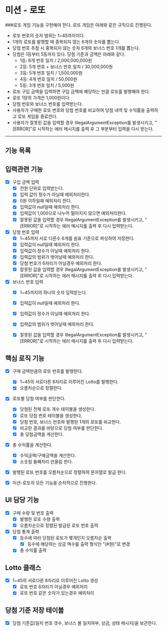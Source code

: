 미션 - 로또
==========

###로또 게임 기능을 구현해야 한다. 로또 게임은 아래와 같은 규칙으로 진행된다.

* 로또 번호의 숫자 범위는 1~45까지이다.
* 1개의 로또를 발행할 때 중복되지 않는 6개의 숫자를 뽑는다.
* 당첨 번호 추첨 시 중복되지 않는 숫자 6개와 보너스 번호 1개를 뽑는다.
* 당첨은 1등부터 5등까지 있다. 당첨 기준과 금액은 아래와 같다.
    - 1등: 6개 번호 일치 / 2,000,000,000원
    - 2등: 5개 번호 + 보너스 번호 일치 / 30,000,000원
    - 3등: 5개 번호 일치 / 1,500,000원
    - 4등: 4개 번호 일치 / 50,000원
    - 5등: 3개 번호 일치 / 5,000원
* 로또 구입 금액을 입력하면 구입 금액에 해당하는 만큼 로또를 발행해야 한다.
* 로또 1장의 가격은 1,000원이다.
* 당첨 번호와 보너스 번호를 입력받는다.
* 사용자가 구매한 로또 번호와 당첨 번호를 비교하여 당첨 내역 및 수익률을 출력하고 로또 게임을 종료한다.
* 사용자가 잘못된 값을 입력할 경우 IllegalArgumentException를 발생시키고, "[ERROR]"로 시작하는 에러 메시지를 출력 후 그 부분부터 입력을 다시 받는다.
    
***

기능 목록
---------

## 입력관련 기능

* [x] 구입 금액 입력   
  - [x] 천원 단위로 입력받는다.   
  - [x] 입력 값이 정수가 아닐때 예외처리한다.   
  - [x] 0원 이하일때 예외처리 한다.   
  - [x] 입력값이 null일때 예외처리 한다.   
  - [x] 입력값이 1,000으로 나누어 떨어지지 않으면 예외처리한다.
  - [x] 잘못된 값을 입력할 경우 IllegalArgumentException를 발생시키고, "[ERROR]"로 시작하는 에러 메시지를 출력 후 다시 입력받는다.
  
* [x]  당첨 번호 입력
    - [x] 1~45까지 서로 다른수 6개를 쉼표 기준으로 파싱하여 저장한다.  
    - [x] 입력값이 null일때 예외처리 한다.
    - [x] 입력값이 정수가 아닐때 예외처리 한다.
    - [x] 입력값의 범위가 벗어날때 예외처리 한다.
    - [x] 당첨 번호가 6자리가 아닐경우 예외처리 한다.
    - [x] 잘못된 값을 입력할 경우 IllegalArgumentException를 발생시키고, "[ERROR]"로 시작하는 에러 메시지를 출력 후 다시 입력받는다.
    
* [x] 보너스 번호 입력      
  - [x] 1~45까지의 하나의 숫자 입력받는다.    
  - [x] 입력값이 null일때 예외처리 한다.   
  - [x] 입력값이 정수가 아닐때 예외처리 한다.   
  - [x] 입력값의 범위가 벗어날때 예외처리 한다.   
  - [x] 잘못된 값을 입력할 경우 IllegalArgumentException를 발생시키고, "[ERROR]"로 시작하는 에러 메시지를 출력 후 다시 입력받는다.


## 핵심 로직 기능

* [x] 구매 금액만큼의 로또 번호를 발행한다.
    - [x] 1~45의 서로다른 6자리로 이루어진 Lotto를 발행한다.
    - [x] 오름차순으로 정렬한다.

* [x] 로또별 당첨 여부를 판단한다.
    - [x] 당첨된 전체 로또 개수 테이블을 생성한다.
    - [x] 로또 당첨 번호 테이블을 생성한다.
    - [x] 당첨 번호, 보너스 번호와 발행된 1개의 로또를 비교한다.
    - [x] 비교한 결과를 바탕으로 당첨 여부를 판단한다.
    - [x] 총 당첨금액을 계산한다.

* [x] 총 수익률을 계산한다. 
    - [x] 수익금액/구매금액을 계산한다.
    - [x] 소숫점 둘째자리 반올림 한다.

* [x] 발행된 로또 번호를 오름차순으로 정렬하여 문자열로 발급 한다.

* [x] 미션-로또의 모든 기능을 순차적으로 진행한다.


## UI 담당 기능

* [x] 구매 수량 및 번호 출력 
  -[x] 발행한 로또 수량 출력 
  -[x] 오름차순으로 정렬된 발급된 로또 번호 출력

* [x] 당첨 통계 출력 
  * [x] 등수에 따라 당첨된 로또가 몇개인지 오름차순 출력
    -[x] 등수에 해당하는 상금 액수를 출력 형식인 "(#원)"로 변경
  * [x] 총 수익률 출력  

## Lotto 클래스

* [x] 1~45의 서로다른 6자리로 이루어진 Lotto 생성
    -[x] 로또 번호 6자리가 아닐경우 예외처리
    -[x] 로또 번호 같은 숫자가 있는경우 예외처리

## 당첨 기준 저장 테이블 

* [x] 당첨 기준값(일치 번호 갯수, 보너스 볼 일치여부, 상금, 상태 메시지)을 보관한다.
